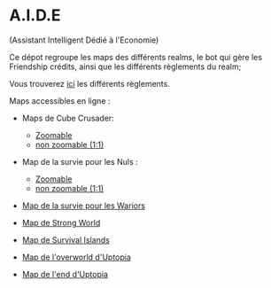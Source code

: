 # A.I.D.E

(Assistant Intelligent Dédié à l'Economie)

Ce dépot regroupe les maps des différents realms, le bot qui gère les Friendship crédits, ainsi que les différents règlements du realm;

Vous trouverez [ici](Rules) les différents règlements.

Maps accessibles en ligne :

- Maps de Cube Crusader:
  - [Zoomable](https://theaveron.github.io/A.I.D.E/Maps/OCube_crusader/zoom/unmined.index.html)
  - [non zoomable (1:1)](https://theaveron.github.io/A.I.D.E/Maps/OCube_crusader/nozoom/unmined.index.html)

- Map de la survie pour les Nuls :

  - [Zoomable](https://theaveron.github.io/A.I.D.E/Maps/OLSLN/zoom/unmined.index.html)
  - [non zoomable (1:1)](https://theaveron.github.io/A.I.D.E/Maps/OLSLN/nozoom/unmined.index.html)
  
- [Map de la survie pour les Wariors](https://theaveron.github.io/A.I.D.E/Maps/OLSPLW_zoom/unmined.index.html)

- [Map de Strong World](https://theaveron.github.io/A.I.D.E/Maps/OStrong_world_zoom/unmined.index.html)

- [Map de Survival Islands](https://theaveron.github.io/A.I.D.E/Maps/OSurvival_islands_zoom/unmined.index.html)

- [Map de l'overworld d'Uptopia](https://theaveron.github.io/A.I.D.E/Maps/OUtopia_zoom/unmined.index.html)

- [Map de l'end d'Uptopia](https://theaveron.github.io/A.I.D.E/Maps/EUtopia_zoom/unmined.index.html)
